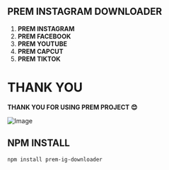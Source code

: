 ## PREM INSTAGRAM DOWNLOADER

1. **PREM INSTAGRAM**
2. **PREM FACEBOOK**
3. **PREM YOUTUBE**
4. **PREM CAPCUT**
5. **PREM TIKTOK**

# THANK YOU

**THANK YOU FOR USING PREM PROJECT 😊**

![Image](https://i.imgur.com/rZxmABp.png)

## NPM INSTALL
```bash
npm install prem-ig-downloader
